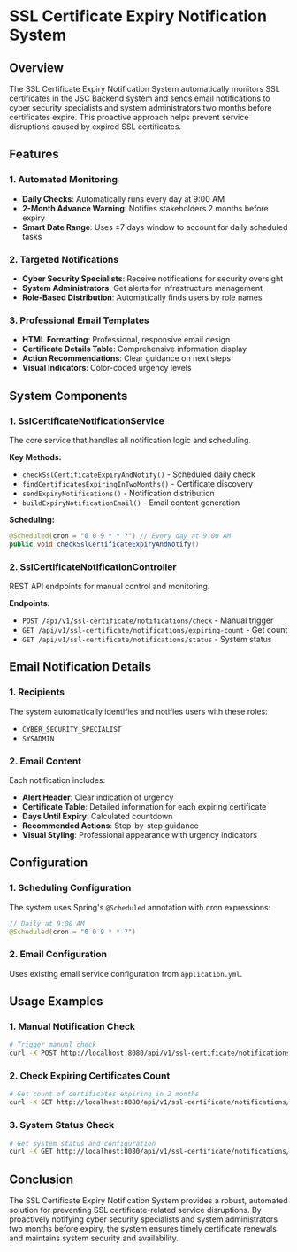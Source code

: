 # SSL Certificate Expiry Notification System

## Overview

The SSL Certificate Expiry Notification System automatically monitors SSL certificates in the JSC Backend system and sends email notifications to cyber security specialists and system administrators two months before certificates expire. This proactive approach helps prevent service disruptions caused by expired SSL certificates.

## Features

### 1. Automated Monitoring
- **Daily Checks**: Automatically runs every day at 9:00 AM
- **2-Month Advance Warning**: Notifies stakeholders 2 months before expiry
- **Smart Date Range**: Uses ±7 days window to account for daily scheduled tasks

### 2. Targeted Notifications
- **Cyber Security Specialists**: Receive notifications for security oversight
- **System Administrators**: Get alerts for infrastructure management
- **Role-Based Distribution**: Automatically finds users by role names

### 3. Professional Email Templates
- **HTML Formatting**: Professional, responsive email design
- **Certificate Details Table**: Comprehensive information display
- **Action Recommendations**: Clear guidance on next steps
- **Visual Indicators**: Color-coded urgency levels

## System Components

### 1. SslCertificateNotificationService
The core service that handles all notification logic and scheduling.

**Key Methods:**
- `checkSslCertificateExpiryAndNotify()` - Scheduled daily check
- `findCertificatesExpiringInTwoMonths()` - Certificate discovery
- `sendExpiryNotifications()` - Notification distribution
- `buildExpiryNotificationEmail()` - Email content generation

**Scheduling:**
```java
@Scheduled(cron = "0 0 9 * * ?") // Every day at 9:00 AM
public void checkSslCertificateExpiryAndNotify()
```

### 2. SslCertificateNotificationController
REST API endpoints for manual control and monitoring.

**Endpoints:**
- `POST /api/v1/ssl-certificate/notifications/check` - Manual trigger
- `GET /api/v1/ssl-certificate/notifications/expiring-count` - Get count
- `GET /api/v1/ssl-certificate/notifications/status` - System status

## Email Notification Details

### 1. Recipients
The system automatically identifies and notifies users with these roles:
- `CYBER_SECURITY_SPECIALIST`
- `SYSADMIN`

### 2. Email Content
Each notification includes:
- **Alert Header**: Clear indication of urgency
- **Certificate Table**: Detailed information for each expiring certificate
- **Days Until Expiry**: Calculated countdown
- **Recommended Actions**: Step-by-step guidance
- **Visual Styling**: Professional appearance with urgency indicators

## Configuration

### 1. Scheduling Configuration
The system uses Spring's `@Scheduled` annotation with cron expressions:

```java
// Daily at 9:00 AM
@Scheduled(cron = "0 0 9 * * ?")
```

### 2. Email Configuration
Uses existing email service configuration from `application.yml`.

## Usage Examples

### 1. Manual Notification Check
```bash
# Trigger manual check
curl -X POST http://localhost:8080/api/v1/ssl-certificate/notifications/check
```

### 2. Check Expiring Certificates Count
```bash
# Get count of certificates expiring in 2 months
curl -X GET http://localhost:8080/api/v1/ssl-certificate/notifications/expiring-count
```

### 3. System Status Check
```bash
# Get system status and configuration
curl -X GET http://localhost:8080/api/v1/ssl-certificate/notifications/status
```

## Conclusion

The SSL Certificate Expiry Notification System provides a robust, automated solution for preventing SSL certificate-related service disruptions. By proactively notifying cyber security specialists and system administrators two months before expiry, the system ensures timely certificate renewals and maintains system security and availability.
















